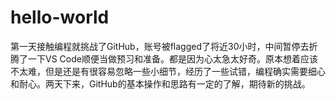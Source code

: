 # hello-world
第一天接触编程就挑战了GitHub，账号被flagged了将近30小时，中间暂停去折腾了一下VS Code顺便当做预习和准备。都是因为心太急太好奇。原本想着应该不太难，但是还是有很容易忽略一些小细节，经历了一些试错，编程确实需要细心和耐心。两天下来，GitHub的基本操作和思路有一定的了解，期待新的挑战。
